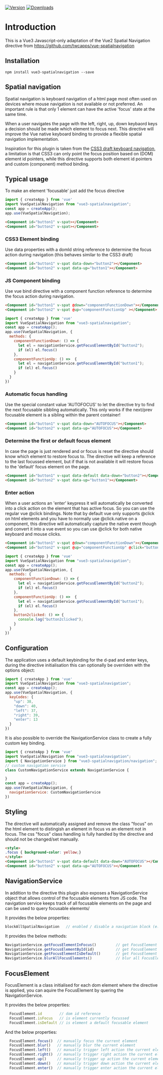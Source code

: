 [![Version][npm-version-img]][npm] [![Downloads][npm-downloads-img]][npm]

[npm]: https://www.npmjs.com/package/vue-spatialnavigation
[npm-downloads-img]: https://img.shields.io/npm/dm/vue-spatialnavigation.svg
[npm-version-img]: https://img.shields.io/npm/v/vue-spatialnavigation.svg

# Introduction
This is a Vue3 Javascript-only adaptation of the Vue2 Spatial Navigation directive from https://github.com/twcapps/vue-spatialnavigation

## Installation

```console
npm install vue3-spatialnavigation --save
```

## Spatial navigation
Spatial navigation is keyboard navigation of a html page most often used on devices where mouse navigation is not available or not preferred. An important rule is that only 1 element can have the active 'focus' state at the same time.

When a user navigates the page with the left, right, up, down keybaord keys a decision should be made which element to focus next. This directive will improve the Vue native keyboard binding to provide a flexible spatial navigation implementation.

Inspiration for this plugin is taken from the [CSS3 draft keyboard navigation](https://drafts.csswg.org/css-ui/#keyboard), a limitation is that CSS3 can only point the focus position based on (DOM) element id pointers, while this directive supports both element id pointers and custom (component) method binding.


## Typical usage

To make an element 'focusable' just add the focus directive
```javascript
import { createApp } from 'vue'
import VueSpatialNavigation from "vue3-spatialnavigation";
const app = createApp();
app.use(VueSpatialNavigation);
```

```html
<Component id="button1" v-spat></Component>
<Component id="button2" v-spat></Component>
```

### CSS3 Element binding
Use data properties with a domId string reference to determine the focus action during navigation (this behaves similar to the CSS3 draft)
```html
<Component id="button1" v-spat data-down="button2"></Component>
<Component id="button2" v-spat data-up="button1"></Component>
```

### JS Component binding
Use vue bind directive with a component function reference to determine the focus action during navigation.
```html
<Component id="button1" v-spat @down="componentFunctionDown"></Component>
<Component id="button2" v-spat @up="componentFunctionUp" ></Component>
```
```javascript
import { createApp } from 'vue'
import VueSpatialNavigation from "vue3-spatialnavigation";
const app = createApp();
app.use(VueSpatialNavigation, {
  methods: {
    componentFunctionDown: () => {
      let el = navigationService.getFocusElementById("button2");
      if (el) el.focus()
    },
    componentFunctionUp: () =>  {
      let el = navigationService.getFocusElementById("button1");
      if (el) el.focus()
    }
  }
})
```

### Automatic focus handling
Use the special constant value 'AUTOFOCUS' to let the directive try to find the next focusable sibbling automatically. This only works if the next/prev focusable element is a sibling within the parent container!
```html
<Component id="button1" v-spat data-down="AUTOFOCUS"></Component>
<Component id="button2" v-spat data-up="AUTOFOCUS"></Component>
```

### Determine the first or default focus element
In case the page is just rendered and or focus is reset the directive should know which element to restore focus to. The directive will keep a reference to the last focussed element, but if that is not available it will restore focus to the 'default' focus element on the page.
```html
<Component id="button1" v-spat data-default data-down="button2"></Component>
<Component id="button2" v-spat data-up="button1"></Component>
```

### Enter action
When a user actions an 'enter' keypress it will automatically be converted into a click action on the element that has active focus. So you can use the regular vue @click bindings.
Note that by default vue only supports @click on html elements and you have to normally use @click.native on a component, this directive will automatically capture the native event though and convert it into a vue event so you can use @click for both native keyboard and mouse clicks.
```html
<Component id="button1" v-spat @down="componentFunctionDown"></Component>
<Component id="button2" v-spat @up="componentFunctionUp" @click="button2clicked"></Component>
```
```javascript
import { createApp } from 'vue'
import VueSpatialNavigation from "vue3-spatialnavigation";
const app = createApp();
app.use(VueSpatialNavigation, {
  methods: {
    componentFunctionDown: () => {
      let el = navigationService.getFocusElementById("button2");
      if (el) el.focus()
    },
    componentFunctionUp: () =>  {
      let el = navigationService.getFocusElementById("button1");
      if (el) el.focus()
    },
    button2clicked: () => {
      console.log("button2clicked");
    }
  }
})
```

## Configuration
The application uses a default keybinding for the d-pad and enter keys, during the directive initialisation this can optionally be overriden with the options object:

```javascript
import { createApp } from 'vue'
import VueSpatialNavigation from "vue3-spatialnavigation";
const app = createApp();
app.use(VueSpatialNavigation, {
  keyCodes: {
    "up": 38,
    "down": 40,
    "left": 37,
    "right": 39,
    "enter": 13
  }
})
```

It is also possible to override the NavigationService class to create a fully custom key binding.

```javascript
import { createApp } from 'vue'
import VueSpatialNavigation from "vue3-spatialnavigation";
import { NavigationService } from "vue3-spatialnavigation/navigation";
// custom navigation service 
class CustomNavigationService extends NavigationService {

}
const app = createApp();
app.use(VueSpatialNavigation, {
  navigationService: CustomNavigationService
})
```


## Styling
The directive will automatically assigned and remove the class "focus" on the html element to distingish an element in focus vs an element not in focus. The css "focus" class handling is fully handled by the directive and should not be changed/set manually.

```html
<style>
.focus { background-color: yellow;}
</style>
<Component id="button1" v-spat data-default data-down="AUTOFOCUS"></Component>
<Component id="button2" v-spat data-up="AUTOFOCUS"></Component>
```

## NavigationService
In addition to the directive this plugin also exposes a NavigationService object that allows control of the focusable elements from JS code. The navigation service keeps track of all focusable elements on the page and can be used to query focusable elements/

It provides the below properties:
```javascript
blockAllSpatialNavigation   // enabled / disable a navigation block (e.g. during loading)
```

It provides the below methods:
```javascript
NavigationService.getFocusElementInFocus()         // get FocusElement currently in focus
NavigationService.getFocusElementById(id)          // get FocusElement by DOM id
NavigationService.getFocusElementIsDefault()       // get FocusElement by default property
NavigationService.blurAllFocusElements()           // blur all FocusElements
```

## FocusElement
FocusElement is a class initialised for each dom element where the directive is applied, you can aquire the FocusElement by quering the NavigationService.

It provides the below properties:
```javascript
  FocusElement.id        // dom id reference
  FocusElement.isFocus   // is element currently focussed
  FocusElement.isDefault // is element a default focusable element
```

And the below properties:
```javascript
  FocusElement.focus()  // manually focus the current element
  FocusElement.blur()   // manually blur the current element
  FocusElement.left()   // manually trigger left action the current element
  FocusElement.right()  // manually trigger right action the current element
  FocusElement.up()     // manually trigger up action the current element
  FocusElement.down()   // manually trigger down action the current element
  FocusElement.enter()  // manually trigger enter action the current element
  ```
